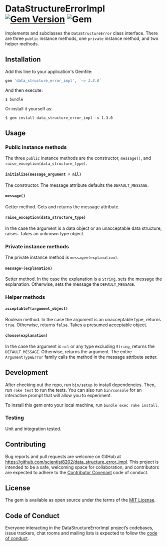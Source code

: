 # DataStructureErrorImpl [![Gem Version](https://badge.fury.io/rb/data_structure_error_impl.svg)](https://badge.fury.io/rb/data_structure_error_impl) ![Gem](https://img.shields.io/gem/dt/data_structure_error_impl)

Implements and subclasses the `DataStructureError`
class interface. There are three `public` instance methods, one `private` 
instance method, and two helper methods.

## Installation

Add this line to your application's Gemfile:

```ruby
gem 'data_structure_error_impl', `~> 1.3.0`
```

And then execute:

    $ bundle

Or install it yourself as:

    $ gem install data_structure_error_impl -v 1.3.0

## Usage

### Public instance methods
The three `public` instance methods are the constructor, `message()`, and 
`raise_exception(data_structure_type)`.

#### `initialize(message_argument = nil)`
The constructor. The message attribute defaults the `DEFAULT_MESSAGE`.

#### `message()`

Getter method. Gets and returns the message attribute.

#### `raise_exception(data_structure_type)`

In the case the argument is a data object or an unacceptable data structure, 
raises. Takes an unknown type object.

### Private instance methods
The private instance method is `message=(explanation)`.

#### `message=(explanation)`

Setter method. In the case the explanation is a `String`, sets the message the 
explanation. Otherwise, sets the message the `DEFAULT_MESSAGE`.

### Helper methods

#### `acceptable?(argument_object)`

Boolean method. In the case the argument is an unacceptable type, returns 
`true`. Otherwise, returns `false`. Takes a presumed acceptable object.

#### `choose(explanation)`

In the case the argument is `nil` or any type excluding `String`, returns the 
`DEFAULT_MESSAGE`. Otherwise, returns the argument. The entire 
`ArgumentTypeError` family calls the method in the message attribute setter.

## Development

After checking out the repo, run `bin/setup` to install dependencies. Then, 
run `rake test` to run the tests. You can also run `bin/console` for an 
interactive prompt that will allow you to experiment.

To install this gem onto your local machine, run `bundle exec rake install`.

### Testing

Unit and integration tested.

## Contributing

Bug reports and pull requests are welcome on GitHub at 
https://github.com/scientist8202/data_structure_error_impl. This project is 
intended to be a safe, welcoming space for collaboration, and contributors are 
expected to adhere to the 
[Contributor Covenant](http://contributor-covenant.org) code of conduct.

## License

The gem is available as open source under the terms of the 
[MIT License](https://opensource.org/licenses/MIT).

## Code of Conduct

Everyone interacting in the DataStructureErrorImpl project’s codebases, issue 
trackers, chat rooms and mailing lists is expected to follow the 
[code of conduct](https://github.com/scientist8202/data_structure_error_impl/blob/master/CODE_OF_CONDUCT.md).
